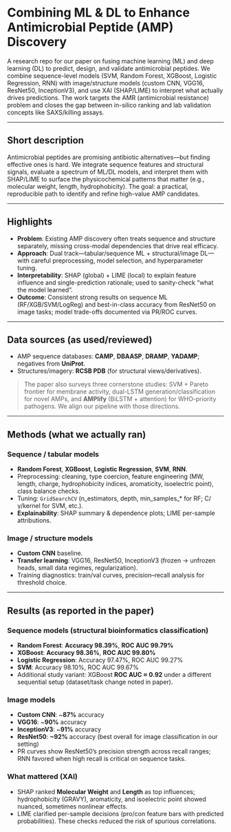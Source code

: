 # Combining ML & DL to Enhance Antimicrobial Peptide (AMP) Discovery

A research repo for our paper on fusing machine learning (ML) and deep learning (DL) to predict, design, and validate antimicrobial peptides. We combine sequence-level models (SVM, Random Forest, XGBoost, Logistic Regression, RNN) with image/structure models (custom CNN, VGG16, ResNet50, InceptionV3), and use XAI (SHAP/LIME) to interpret what actually drives predictions. The work targets the AMR (antimicrobial resistance) problem and closes the gap between in-silico ranking and lab validation concepts like SAXS/killing assays.

---

## Short description

Antimicrobial peptides are promising antibiotic alternatives—but finding effective ones is hard. We integrate sequence features and structural signals, evaluate a spectrum of ML/DL models, and interpret them with SHAP/LIME to surface the physicochemical patterns that matter (e.g., molecular weight, length, hydrophobicity). The goal: a practical, reproducible path to identify and refine high-value AMP candidates.

---

## Highlights

- **Problem**: Existing AMP discovery often treats sequence and structure separately, missing cross-modal dependencies that drive real efficacy.  
- **Approach**: Dual track—tabular/sequence ML + structural/image DL—with careful preprocessing, model selection, and hyperparameter tuning.  
- **Interpretability**: SHAP (global) + LIME (local) to explain feature influence and single-prediction rationale; used to sanity-check “what the model learned”.  
- **Outcome**: Consistent strong results on sequence ML (RF/XGB/SVM/LogReg) and best-in-class accuracy from ResNet50 on image tasks; model trade-offs documented via PR/ROC curves.

---

## Data sources (as used/reviewed)

- AMP sequence databases: **CAMP**, **DBAASP**, **DRAMP**, **YADAMP**; negatives from **UniProt**.  
- Structures/imagery: **RCSB PDB** (for structural views/derivatives).

> The paper also surveys three cornerstone studies: SVM + Pareto frontier for membrane activity, dual-LSTM generation/classification for novel AMPs, and **AMPlify** (BiLSTM + attention) for WHO-priority pathogens. We align our pipeline with those directions.

---

## Methods (what we actually ran)

### Sequence / tabular models
- **Random Forest**, **XGBoost**, **Logistic Regression**, **SVM**, **RNN**.  
- Preprocessing: cleaning, type coercion, feature engineering (MW, length, charge, hydrophobicity indices, aromaticity, isoelectric point), class balance checks.  
- Tuning: `GridSearchCV` (n_estimators, depth, min_samples_* for RF; C/γ/kernel for SVM, etc.).  
- **Explainability**: SHAP summary & dependence plots; LIME per-sample attributions.

### Image / structure models
- **Custom CNN** baseline.  
- **Transfer learning**: VGG16, ResNet50, InceptionV3 (frozen → unfrozen heads, small data regimes, regularization).  
- Training diagnostics: train/val curves, precision–recall analysis for threshold choice.

---

## Results (as reported in the paper)

### Sequence models (structural bioinformatics classification)
- **Random Forest**: **Accuracy 98.39%**, **ROC AUC 99.79%**  
- **XGBoost**: **Accuracy 98.36%**, **ROC AUC 99.80%**  
- **Logistic Regression**: Accuracy 97.47%, ROC AUC 99.27%  
- **SVM**: Accuracy 98.10%, ROC AUC 99.67%  
- Additional study variant: XGBoost **ROC AUC ≈ 0.92** under a different sequential setup (dataset/task change noted in paper).

### Image models
- **Custom CNN**: ~**87%** accuracy  
- **VGG16**: ~**90%** accuracy  
- **InceptionV3**: ~**91%** accuracy  
- **ResNet50**: **~92%** accuracy (best overall for image classification in our setting)  
- PR curves show ResNet50’s precision strength across recall ranges; RNN favored when high recall is critical on sequence tasks.

### What mattered (XAI)
- SHAP ranked **Molecular Weight** and **Length** as top influences; hydrophobicity (GRAVY), aromaticity, and isoelectric point showed nuanced, sometimes nonlinear effects.  
- LIME clarified per-sample decisions (pro/con feature bars with predicted probabilities). These checks reduced the risk of spurious correlations.
